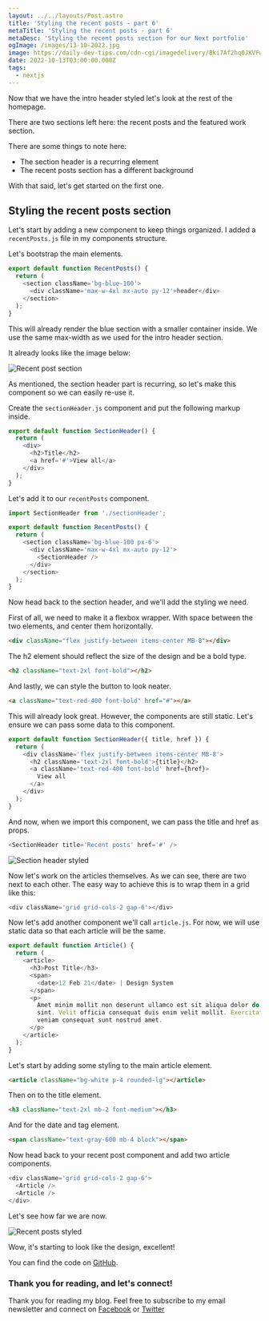 ```yaml
---
layout: ../../layouts/Post.astro
title: 'Styling the recent posts - part 6'
metaTitle: 'Styling the recent posts - part 6'
metaDesc: 'Styling the recent posts section for our Next portfolio'
ogImage: /images/13-10-2022.jpg
image: https://daily-dev-tips.com/cdn-cgi/imagedelivery/Bki7Af2hq0JKVFw1XYYMQg/897610d5-5a82-49ff-3402-9f93b3ba4d00
date: 2022-10-13T03:00:00.000Z
tags:
  - nextjs
---
```


Now that we have the intro header styled let's look at the rest of the homepage.

There are two sections left here: the recent posts and the featured work section.

There are some things to note here:

- The section header is a recurring element
- The recent posts section has a different background

With that said, let's get started on the first one.

## Styling the recent posts section

Let's start by adding a new component to keep things organized.
I added a `recentPosts.js` file in my components structure.

Let's bootstrap the main elements.

```js
export default function RecentPosts() {
  return (
    <section className='bg-blue-100'>
      <div className='max-w-4xl mx-auto py-12'>header</div>
    </section>
  );
}
```

This will already render the blue section with a smaller container inside.
We use the same max-width as we used for the intro header section.

It already looks like the image below:

![Recent post section](https://cdn.hashnode.com/res/hashnode/image/upload/v1664774789533/2vk7dMkWK.png)

As mentioned, the section header part is recurring, so let's make this component so we can easily re-use it.

Create the `sectionHeader.js` component and put the following markup inside.

```js
export default function SectionHeader() {
  return (
    <div>
      <h2>Title</h2>
      <a href='#'>View all</a>
    </div>
  );
}
```

Let's add it to our `recentPosts` component.

```js
import SectionHeader from './sectionHeader';

export default function RecentPosts() {
  return (
    <section className='bg-blue-100 px-6'>
      <div className='max-w-4xl mx-auto py-12'>
        <SectionHeader />
      </div>
    </section>
  );
}
```

Now head back to the section header, and we'll add the styling we need.

First of all, we need to make it a flexbox wrapper. With space between the two elements, and center them horizontally.

```html
<div className="flex justify-between items-center MB-8"></div>
```

The h2 element should reflect the size of the design and be a bold type.

```html
<h2 className="text-2xl font-bold"></h2>
```

And lastly, we can style the button to look neater.

```html
<a className="text-red-400 font-bold" href="#"></a>
```

This will already look great. However, the components are still static.
Let's ensure we can pass some data to this component.

```js
export default function SectionHeader({ title, href }) {
  return (
    <div className='flex justify-between items-center MB-8'>
      <h2 className='text-2xl font-bold'>{title}</h2>
      <a className='text-red-400 font-bold' href={href}>
        View all
      </a>
    </div>
  );
}
```

And now, when we import this component, we can pass the title and href as props.

```js
<SectionHeader title='Recent posts' href='#' />
```

![Section header styled](https://cdn.hashnode.com/res/hashnode/image/upload/v1664775292624/RmJdCH2FN.png)

Now let's work on the articles themselves. As we can see, there are two next to each other.
The easy way to achieve this is to wrap them in a grid like this:

```js
<div className='grid grid-cols-2 gap-6'></div>
```

Now let's add another component we'll call `article.js`.
For now, we will use static data so that each article will be the same.

```js
export default function Article() {
  return (
    <article>
      <h3>Post Title</h3>
      <span>
        <date>12 Feb 21</date> | Design System
      </span>
      <p>
        Amet minim mollit non deserunt ullamco est sit aliqua dolor do amet
        sint. Velit officia consequat duis enim velit mollit. Exercitation
        veniam consequat sunt nostrud amet.
      </p>
    </article>
  );
}
```

Let's start by adding some styling to the main article element.

```html
<article className="bg-white p-4 rounded-lg"></article>
```

Then on to the title element.

```html
<h3 className="text-2xl mb-2 font-medium"></h3>
```

And for the date and tag element.

```html
<span className="text-gray-600 mb-4 block"></span>
```

Now head back to your recent post component and add two article components.

```js
<div className='grid grid-cols-2 gap-6'>
  <Article />
  <Article />
</div>
```

Let's see how far we are now.

![Recent posts styled](https://cdn.hashnode.com/res/hashnode/image/upload/v1664775759045/TAgUJiTiG.png)

Wow, it's starting to look like the design, excellent!

You can find the code on [GitHub](https://github.com/rebelchris/next-portfolio/tree/part-6).

### Thank you for reading, and let's connect!

Thank you for reading my blog. Feel free to subscribe to my email newsletter and connect on [Facebook](https://www.facebook.com/DailyDevTipsBlog) or [Twitter](https://twitter.com/DailyDevTips1)

